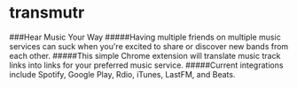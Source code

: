 # transmutr
###Hear Music Your Way
#####Having multiple friends on multiple music services can suck when you're excited to share or discover new bands from each other.
#####This simple Chrome extension will translate music track links into links for your preferred music service.
#####Current integrations include Spotify, Google Play, Rdio, iTunes, LastFM, and Beats.
